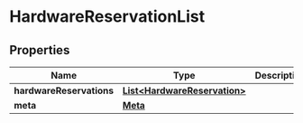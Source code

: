 
# HardwareReservationList

## Properties
Name | Type | Description | Notes
------------ | ------------- | ------------- | -------------
**hardwareReservations** | [**List&lt;HardwareReservation&gt;**](HardwareReservation.md) |  |  [optional]
**meta** | [**Meta**](Meta.md) |  |  [optional]



